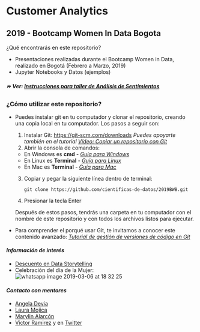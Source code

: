 # Customer Analytics
## 2019 - Bootcamp Women In Data Bogota

¿Qué encontrarás en este repositorio?
 - Presentaciones realizadas durante el Bootcamp Women in Data, realizado en Bogotá (Febrero a Marzo, 2019)
 - Jupyter Notebooks y Datos (ejemplos)

#### ***:fast_forward: Ver: [Instrucciones para taller de Análisis de Sentimientos](http://bit.ly/tallerwomenbog)***


### ¿Cómo utilizar este repositorio?

- Puedes instalar git en tu computador y clonar el repositorio, creando una copia local en tu computador. Los pasos a seguir son:
   1. Instalar Git: https://git-scm.com/downloads
         *Puedes apoyarte también en el tutorial [Vídeo: Copiar un repositorio con Git](https://www.youtube.com/watch?v=DUT2DuptycU)*
   2. Abrir la consola de comandos:
     - En Windows es **cmd** - *[Guía para Windows](https://es.wikihow.com/abrir-la-l%C3%ADnea-de-comandos-en-Windows)*
     - En Linux es **Terminal** - *[Guía para Linux](https://xtephan.wordpress.com/2008/11/17/abrir-un-terminal-en-ubuntu-linux/)*
     - En Mac es **Terminal** - *[Guía para Mac](https://es.ccm.net/faq/6484-mac-os-como-abrir-el-terminal)*
   3. Copiar y pegar la siguiente línea dentro de terminal:
   
          git clone https://github.com/cientificas-de-datos/2019BWB.git
     
   4. Presionar la tecla Enter
   
   Después de estos pasos, tendrás una carpeta en tu computador con el nombre de este repositorio y con todos los archivos listos para ejecutar.
      
* Para comprender el porqué usar Git, te invitamos a conocer este contenido avanzado: *[Tutorial de gestión de versiones de código en Git](https://learngitbranching.js.org/)*


#### *Información de interés*
- [Descuento en Data Storytelling](https://www.udemy.com/data-storytelling-now/?couponCode=BOOTCAMP_2019)
- Celebración del día de la Mujer:
![whatsapp image 2019-03-06 at 18 32 25](https://user-images.githubusercontent.com/15584917/53921687-508c4c80-403f-11e9-9293-bb57d257a8d1.jpeg)

#### *Contacto con mentores*
- [Angela Devia](mailto:ing.angela.devia@gmail.com)
- [Laura Mojica](mailto:lc.mojica639@uniandes.edu.co)
- [Marylin Alarcón](mailto:marylin-alarcon@live.com)
- [Victor Ramirez](mailto:ramirez.vmanuel@gmail.com) y en [Twitter](https://twitter.com/bikthor)
